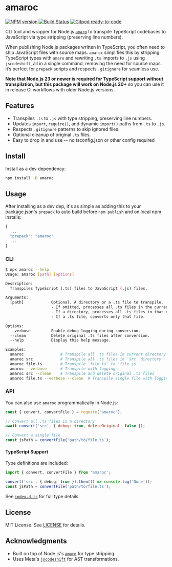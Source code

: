 
# amaroc
[![NPM version](https://img.shields.io/npm/v/amaroc.svg)](http://npmjs.com/package/amaroc)
[![Build Status](https://github.com/extremeheat/amaroc/actions/workflows/ci.yml/badge.svg)](https://github.com/extremeheat/amaroc/actions/workflows/)
[![Gitpod ready-to-code](https://img.shields.io/badge/Gitpod-ready--to--code-blue?logo=gitpod)](https://gitpod.io/#https://github.com/extremeheat/amaroc)

CLI tool and wrapper for Node.js [`amaro`](https://github.com/nodejs/amaro) to transpile TypeScript codebases to JavaScript via type stripping (preserving line numbers).

When publishing Node.js packages written in TypeScript, you often need to ship JavaScript files with source maps. `amaroc` simplifies this by stripping TypeScript types with `amaro` and rewriting `.ts` imports to `.js` using `jscodeshift`, all in a single command, removing the need for source maps. It’s perfect for `prepack` scripts and respects `.gitignore` for seamless use.

**Note that Node.js 23 or newer is required for TypeScript support without transpilation, but this package will work on Node.js 20+** so you can use it in release CI workflows with older Node.js versions.

## Features

- Transpiles `.ts` to `.js` with type stripping, preserving line numbers.
- Updates `import`, `require()`, and dynamic `import()` paths from `.ts` to `.js`.
- Respects `.gitignore` patterns to skip ignored files.
- Optional cleanup of original `.ts` files.
- Easy to drop in and use -- no tsconfig.json or other config required

## Install

Install as a dev dependency:

```bash
npm install -D amaroc
```

## Usage

After installing as a dev dep, it's as simple as adding this to your package.json's `prepack` to auto build before `npm publish` and on local npm installs:
```js
{
  ...
  "prepack": "amaroc"
  ...
}
```

### CLI

```bash
$ npx amaroc --help
Usage: amaroc [path] [options]

Description:
  Transpiles TypeScript (.ts) files to JavaScript (.js) files.

Arguments:
  [path]            Optional. A directory or a .ts file to transpile.
                    - If omitted, processes all .ts files in the current directory.
                    - If a directory, processes all .ts files in that directory.
                    - If a .ts file, converts only that file.

Options:
  --verbose         Enable debug logging during conversion.
  --clean           Delete original .ts files after conversion.
  --help            Display this help message.

Examples:
  amaroc                # Transpile all .ts files in current directory
  amaroc src            # Transpile all .ts files in 'src' directory
  amaroc file.ts        # Transpile 'file.ts' to 'file.js'
  amaroc --verbose      # Transpile with logging
  amaroc src --clean    # Transpile and delete original .ts files
  amaroc file.ts --verbose --clean  # Transpile single file with logging and cleanup
```

### API

You can also use `amaroc` programmatically in Node.js:

```javascript
const { convert, convertFile } = require('amaroc');

// Convert all .ts files in a directory
await convert('src', { debug: true, deleteOriginal: false });

// Convert a single file
const jsPath = convertFile('path/to/file.ts');
```

#### TypeScript Support

Type definitions are included:

```typescript
import { convert, convertFile } from 'amaroc';

convert('src', { debug: true }).then(() => console.log('Done'));
const jsPath = convertFile('path/to/file.ts');
```

See [`index.d.ts`](src/index.d.ts) for full type details.


## License

MIT License. See [LICENSE](LICENSE) for details.

## Acknowledgments

- Built on top of Node.js's [`amaro`](https://github.com/egoist/amaro) for type stripping.
- Uses Meta's [`jscodeshift`](https://github.com/facebook/jscodeshift) for AST transformations.
